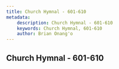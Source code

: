 ```yaml
---
title: Church Hymnal - 601-610
metadata:
    description: Church Hymnal - 601-610
    keywords: Church Hymnal, 601-610
    author: Brian Onang'o
---
```



## Church Hymnal - 601-610
  